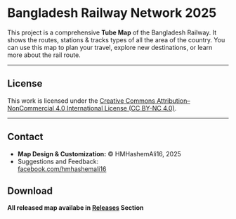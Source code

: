 # Bangladesh Railway Network 2025
This project is a comprehensive **Tube Map** of the Bangladesh Railway. It shows the routes, stations &amp; tracks types of all the area of the country. You can use this map to plan your travel, explore new destinations, or learn more about the rail route.

---

## License

This work is licensed under the [Creative Commons Attribution–NonCommercial 4.0 International License (CC BY-NC 4.0)](https://creativecommons.org/licenses/by-nc/4.0/).

---

## Contact

- **Map Design & Customization:**
  © HMHashemAli16, 2025
- Suggestions and Feedback:  
[facebook.com/hmhashemali16](https://www.facebook.com/hmhashemali16)

## Download

**All released map availabe in [Releases](https://github.com/HMHASHEMALI16/Tube_Map_of_Bangladesh_Railway_Network/releases) Section**
